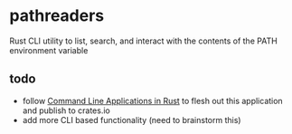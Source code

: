 # pathreaders

Rust CLI utility to list, search, and interact with the contents of the PATH environment variable

## todo

- follow [Command Line Applications in Rust](https://rust-cli.github.io/book/index.html) to flesh out this application and publish to crates.io
- add more CLI based functionality (need to brainstorm this)
